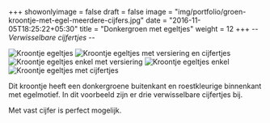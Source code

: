 +++
showonlyimage = false
draft = false
image = "img/portfolio/groen-kroontje-met-egel-meerdere-cijfers.jpg"
date = "2016-11-05T18:25:22+05:30"
title = "Donkergroen met egeltjes"
weight = 12
+++
*-- Verwisselbare cijfertjes --*
<!--more-->
![Kroontje egeltjes][1]
![Kroontje egeltjes met versiering en cijfertjes][2]
![Kroontje egeltjes enkel met versiering][3]
![Kroontje egeltjes enkel][4]
![Kroontje egeltjes met cijfertjes][5]

Dit kroontje heeft een donkergroene buitenkant en roestkleurige binnenkant met egelmotief. In dit voorbeeld zijn er drie verwisselbare cijfertjes bij.

Met vast cijfer is perfect mogelijk.

[1]: /img/portfolio/groen-kroontje-met-egel-meerdere-cijfers.jpg
[2]: /img/portfolio/alternatieven/egeltjes_alles.jpg
[3]: /img/portfolio/alternatieven/egeltjes_enkel.jpg
[4]: /img/portfolio/alternatieven/egeltjes_plain.jpg
[5]: /img/portfolio/alternatieven/groen-kroontje-met-egel-meerdere-cijfers1.jpg
